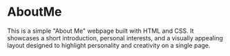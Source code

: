 # AboutMe
This is a simple "About Me" webpage built with HTML and CSS. It showcases a short introduction, personal interests, and a visually appealing layout designed to highlight personality and creativity on a single page.
